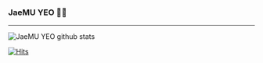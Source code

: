### JaeMU YEO 👨‍💻
-------------------------

![JaeMU YEO github stats](https://github-readme-stats.vercel.app/api?username=jaemuYeo&show_icons=true)

[![Hits](https://hits.seeyoufarm.com/api/count/incr/badge.svg?url=https%3A%2F%2Fgithub.com%2FjaemuYeo&count_bg=%233DC4C8&title_bg=%23555555&icon=&icon_color=%23E7E7E7&title=hits&edge_flat=false)](https://hits.seeyoufarm.com)
